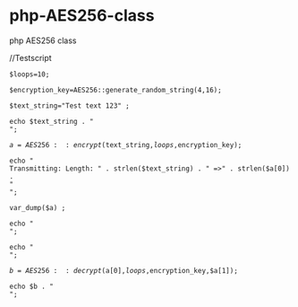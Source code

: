 # php-AES256-class
php AES256 class



//Testscript
<code>  
$loops=10;  
$encryption_key=AES256::generate_random_string(4,16);  
$text_string="Test text 123" ;  
echo $text_string . "<br>";  
$a =AES256::encrypt($text_string,$loops,$encryption_key);  
echo "<br>Transmitting: Length: " . strlen($text_string) . " =>" . strlen($a[0]) . "<br>";  
var_dump($a) ;  
echo "<br>";  
echo "<br>";  
$b = AES256::decrypt($a[0],$loops,$encryption_key,$a[1]);  
echo $b . "<br>";  
<code>  
